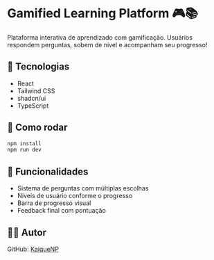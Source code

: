 # Gamified Learning Platform 🎮📚

Plataforma interativa de aprendizado com gamificação. Usuários respondem perguntas, sobem de nível e acompanham seu progresso!

## 🔧 Tecnologias

- React
- Tailwind CSS
- shadcn/ui
- TypeScript

## 🚀 Como rodar

```bash
npm install
npm run dev
```

## 🧠 Funcionalidades

- Sistema de perguntas com múltiplas escolhas
- Níveis de usuário conforme o progresso
- Barra de progresso visual
- Feedback final com pontuação

## 👨‍💻 Autor

GitHub: [KaiqueNP](https://github.com/KaiqueNP)
